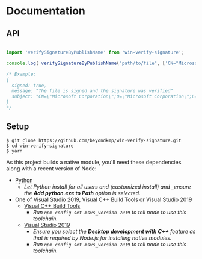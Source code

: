 # Documentation

## API

```typescript

import 'verifySignatureByPublishName' from 'win-verify-signature';

console.log( verifySignatureByPublishName("path/to/file", ['CN="Microsoft Corporation",O="Microsoft Corporation",L=Redmond,S=Washington,C=US"'])); 

/* Example: 
{
  signed: true,
  message: "The file is signed and the signature was verified"
  subject: "CN=\"Microsoft Corporation\";O=\"Microsoft Corporation\";L=\"Redmond\";S=\"Washington\";C=\"US\";"
}
*/
```

## Setup

```shellsession
$ git clone https://github.com/beyondkmp/win-verify-signature.git
$ cd win-verify-signature
$ yarn
```

As this project builds a native module, you'll need these dependencies along
with a recent version of Node:

- [Python](https://www.python.org/downloads/windows/)
  - _Let Python install for all users and (customized install) and \_ensure the
    **Add python.exe to Path** option is selected._
- One of Visual Studio 2019, Visual C++ Build Tools or Visual Studio 2019
  - [Visual C++ Build Tools](https://visualstudio.microsoft.com/thank-you-downloading-visual-studio/?sku=BuildTools)
    - _Run `npm config set msvs_version 2019` to tell node to use this
      toolchain._
  - [Visual Studio 2019](https://www.visualstudio.com/vs/community/)
    - _Ensure you select the **Desktop development with C++** feature as that is
      required by Node.js for installing native modules._
    - _Run `npm config set msvs_version 2019` to tell node to use this
      toolchain._